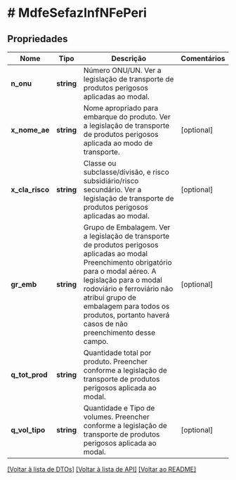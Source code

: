 # # MdfeSefazInfNFePeri

## Propriedades

Nome | Tipo | Descrição | Comentários
------------ | ------------- | ------------- | -------------
**n_onu** | **string** | Número ONU/UN.  Ver a legislação de transporte de produtos perigosos aplicadas ao modal. |
**x_nome_ae** | **string** | Nome apropriado para embarque do produto.  Ver a legislação de transporte de produtos perigosos aplicada ao modo de transporte. | [optional]
**x_cla_risco** | **string** | Classe ou subclasse/divisão, e risco subsidiário/risco secundário.  Ver a legislação de transporte de produtos perigosos aplicadas ao modal. | [optional]
**gr_emb** | **string** | Grupo de Embalagem.  Ver a legislação de transporte de produtos perigosos aplicadas ao modal                 Preenchimento obrigatório para o modal aéreo.                 A legislação para o modal rodoviário e ferroviário não atribui grupo de embalagem para todos os produtos, portanto haverá casos de não preenchimento desse campo. | [optional]
**q_tot_prod** | **string** | Quantidade total por produto.  Preencher conforme a legislação de transporte de produtos perigosos aplicada ao modal. |
**q_vol_tipo** | **string** | Quantidade e Tipo de volumes.  Preencher conforme a legislação de transporte de produtos perigosos aplicada ao modal. | [optional]

[[Voltar à lista de DTOs]](../../README.md#models) [[Voltar à lista de API]](../../README.md#endpoints) [[Voltar ao README]](../../README.md)
